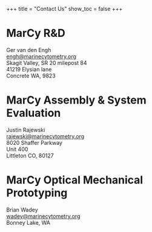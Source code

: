 +++
title = "Contact Us"
show_toc = false
+++

# MarCy R&D
Ger van den Engh\
[engh@marinecytometry.org](mailto:engh@marinecytometry.org)\
Skagit Valley, SR 20 milepost 84\
41219 Elysian lane\
Concrete WA, 9823

# MarCy Assembly & System Evaluation
Justin Rajewski \
[rajewski@marinecytometry.org](mailto:rajewski@marinecytometry.org)\
8020 Shaffer Parkway\
Unit 400\
Littleton CO, 80127

# MarCy Optical Mechanical Prototyping
Brian Wadey\
[wadey@marinecytometry.org](mailto:wadey@marinecytometry.org)\
Bonney Lake, WA